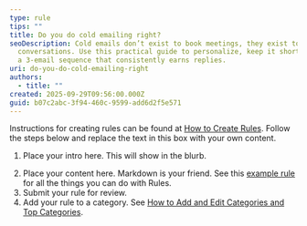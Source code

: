 ```yaml
---
type: rule
tips: ""
title: Do you do cold emailing right?
seoDescription: Cold emails don’t exist to book meetings, they exist to start
  conversations. Use this practical guide to personalize, keep it short, and run
  a 3-email sequence that consistently earns replies.
uri: do-you-do-cold-emailing-right
authors:
  - title: ""
created: 2025-09-29T09:56:00.000Z
guid: b07c2abc-3f94-460c-9599-add6d2f5e571
---
```

Instructions for creating rules can be found at [How to Create Rules](https://github.com/SSWConsulting/SSW.Rules.Content/wiki/How-to-Create-Rules). Follow the steps below and replace the text in this box with your own content.
            
1. Place your intro here. This will show in the blurb.
            
<!--endintro-->

2. Place your content here. Markdown is your friend. See this [example rule](https://www.ssw.com.au/rules/rule) for all the things you can do with Rules.
3. Submit your rule for review.
4. Add your rule to a category. See [How to Add and Edit Categories and Top Categories](https://github.com/SSWConsulting/SSW.Rules.Content/wiki/How-to-Add-and-Edit-Categories-and-Top-Categories).
